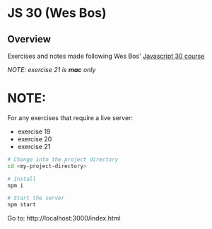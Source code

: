 # JS 30 (Wes Bos)

## Overview

Exercises and notes made following Wes Bos' [Javascript 30 course](https://javascript30.com/)

_NOTE: exercise 21 is **mac** only_

# NOTE:

For any exercises that require a live server:

- exercise 19
- exercise 20
- exercise 21

```bash
# Change into the project directory
cd <my-project-directory>

# Install
npm i

# Start the server
npm start
```

Go to: http://localhost:3000/index.html

